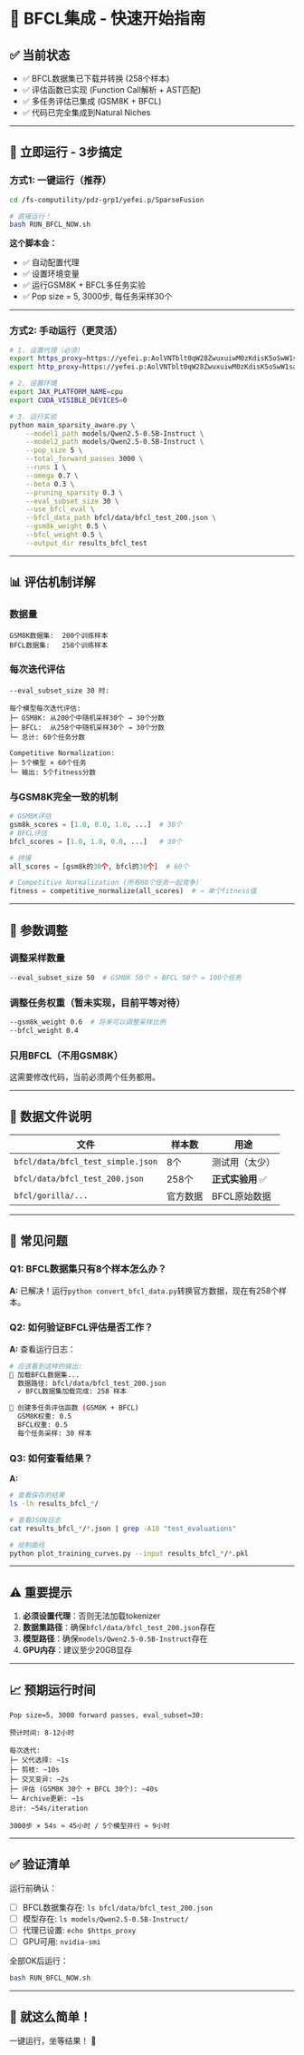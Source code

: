 # 🎯 BFCL集成 - 快速开始指南

## ✅ **当前状态**

- ✅ BFCL数据集已下载并转换 (258个样本)
- ✅ 评估函数已实现 (Function Call解析 + AST匹配)
- ✅ 多任务评估已集成 (GSM8K + BFCL)
- ✅ 代码已完全集成到Natural Niches

---

## 🚀 **立即运行 - 3步搞定**

### **方式1: 一键运行（推荐）**

```bash
cd /fs-computility/pdz-grp1/yefei.p/SparseFusion

# 直接运行！
bash RUN_BFCL_NOW.sh
```

**这个脚本会：**
- ✅ 自动配置代理
- ✅ 设置环境变量
- ✅ 运行GSM8K + BFCL多任务实验
- ✅ Pop size = 5, 3000步, 每任务采样30个

---

### **方式2: 手动运行（更灵活）**

```bash
# 1. 设置代理（必须）
export https_proxy=https://yefei.p:AolVNTblt0qW28ZwuxuiwM0zKdisK5oSwW1sa3N8UHb1DclJo6kl67yzxe5g@volc-proxy.pjlab.org.cn:13128
export http_proxy=https://yefei.p:AolVNTblt0qW28ZwuxuiwM0zKdisK5oSwW1sa3N8UHb1DclJo6kl67yzxe5g@volc-proxy.pjlab.org.cn:13128

# 2. 设置环境
export JAX_PLATFORM_NAME=cpu
export CUDA_VISIBLE_DEVICES=0

# 3. 运行实验
python main_sparsity_aware.py \
    --model1_path models/Qwen2.5-0.5B-Instruct \
    --model2_path models/Qwen2.5-0.5B-Instruct \
    --pop_size 5 \
    --total_forward_passes 3000 \
    --runs 1 \
    --omega 0.7 \
    --beta 0.3 \
    --pruning_sparsity 0.3 \
    --eval_subset_size 30 \
    --use_bfcl_eval \
    --bfcl_data_path bfcl/data/bfcl_test_200.json \
    --gsm8k_weight 0.5 \
    --bfcl_weight 0.5 \
    --output_dir results_bfcl_test
```

---

## 📊 **评估机制详解**

### **数据量**

```
GSM8K数据集:  200个训练样本
BFCL数据集:   258个训练样本
```

### **每次迭代评估**

```
--eval_subset_size 30 时:

每个模型每次迭代评估:
├─ GSM8K: 从200个中随机采样30个 → 30个分数
├─ BFCL:  从258个中随机采样30个 → 30个分数
└─ 总计: 60个任务分数

Competitive Normalization:
├─ 5个模型 × 60个任务
└─ 输出: 5个fitness分数
```

### **与GSM8K完全一致的机制**

```python
# GSM8K评估
gsm8k_scores = [1.0, 0.0, 1.0, ...]  # 30个
# BFCL评估  
bfcl_scores = [1.0, 1.0, 0.0, ...]   # 30个

# 拼接
all_scores = [gsm8k的30个, bfcl的30个]  # 60个

# Competitive Normalization (所有60个任务一起竞争)
fitness = competitive_normalize(all_scores)  # → 单个fitness值
```

---

## 🔧 **参数调整**

### **调整采样数量**

```bash
--eval_subset_size 50  # GSM8K 50个 + BFCL 50个 = 100个任务
```

### **调整任务权重**（暂未实现，目前平等对待）

```bash
--gsm8k_weight 0.6  # 将来可以调整采样比例
--bfcl_weight 0.4
```

### **只用BFCL（不用GSM8K）**

这需要修改代码，当前必须两个任务都用。

---

## 📁 **数据文件说明**

| 文件 | 样本数 | 用途 |
|------|--------|------|
| `bfcl/data/bfcl_test_simple.json` | 8个 | 测试用（太少） |
| `bfcl/data/bfcl_test_200.json` | 258个 | **正式实验用** ✅ |
| `bfcl/gorilla/...` | 官方数据 | BFCL原始数据 |

---

## 🐛 **常见问题**

### **Q1: BFCL数据集只有8个样本怎么办？**

**A:** 已解决！运行`python convert_bfcl_data.py`转换官方数据，现在有258个样本。

### **Q2: 如何验证BFCL评估是否工作？**

**A:** 查看运行日志：
```bash
# 应该看到这样的输出:
🎯 加载BFCL数据集...
  数据路径: bfcl/data/bfcl_test_200.json
  ✓ BFCL数据集加载完成: 258 样本

🎯 创建多任务评估函数 (GSM8K + BFCL)
  GSM8K权重: 0.5
  BFCL权重: 0.5
  每个任务采样: 30 样本
```

### **Q3: 如何查看结果？**

**A:** 
```bash
# 查看保存的结果
ls -lh results_bfcl_*/

# 查看JSON日志
cat results_bfcl_*/*.json | grep -A10 "test_evaluations"

# 绘制曲线
python plot_training_curves.py --input results_bfcl_*/*.pkl
```

---

## ⚠️ **重要提示**

1. **必须设置代理**：否则无法加载tokenizer
2. **数据集路径**：确保`bfcl/data/bfcl_test_200.json`存在
3. **模型路径**：确保`models/Qwen2.5-0.5B-Instruct`存在
4. **GPU内存**：建议至少20GB显存

---

## 📈 **预期运行时间**

```
Pop size=5, 3000 forward passes, eval_subset=30:

预计时间: 8-12小时

每次迭代:
├─ 父代选择: ~1s
├─ 剪枝: ~10s
├─ 交叉变异: ~2s
├─ 评估 (GSM8K 30个 + BFCL 30个): ~40s
└─ Archive更新: ~1s
总计: ~54s/iteration

3000步 × 54s ≈ 45小时 / 5个模型并行 ≈ 9小时
```

---

## ✅ **验证清单**

运行前确认：

- [ ] BFCL数据集存在: `ls bfcl/data/bfcl_test_200.json`
- [ ] 模型存在: `ls models/Qwen2.5-0.5B-Instruct/`
- [ ] 代理已设置: `echo $https_proxy`
- [ ] GPU可用: `nvidia-smi`

全部OK后运行：
```bash
bash RUN_BFCL_NOW.sh
```

---

## 🎯 **就这么简单！**

一键运行，坐等结果！ 🚀

